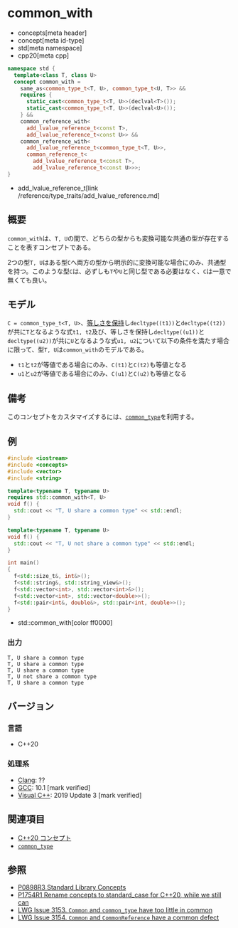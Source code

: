 # common_with
* concepts[meta header]
* concept[meta id-type]
* std[meta namespace]
* cpp20[meta cpp]

```cpp
namespace std {
  template<class T, class U>
  concept common_with =
    same_as<common_type_t<T, U>, common_type_t<U, T>> &&
    requires {
      static_cast<common_type_t<T, U>>(declval<T>());
      static_cast<common_type_t<T, U>>(declval<U>());
    } &&
    common_reference_with<
      add_lvalue_reference_t<const T>,
      add_lvalue_reference_t<const U>> &&
    common_reference_with<
      add_lvalue_reference_t<common_type_t<T, U>>,
      common_reference_t<
        add_lvalue_reference_t<const T>,
        add_lvalue_reference_t<const U>>>;
}
```
* add_lvalue_reference_t[link /reference/type_traits/add_lvalue_reference.md]

## 概要

`common_with`は、`T, U`の間で、どちらの型からも変換可能な共通の型が存在することを表すコンセプトである。

2つの型`T, U`はある型`C`へ両方の型から明示的に変換可能な場合にのみ、共通型を持つ。このような型`C`は、必ずしも`T`や`U`と同じ型である必要はなく、`C`は一意で無くても良い。

## モデル

`C = common_type_t<T, U>`、[等しさを保持](/reference/concepts.md)し`decltype((t1))`と`decltype((t2))`が共に`T`となるような式`t1, t2`及び、等しさを保持し`decltype((u1))`と`decltype((u2))`が共に`U`となるような式`u1, u2`について以下の条件を満たす場合に限って、型`T, U`は`common_with`のモデルである。

- `t1`と`t2`が等値である場合にのみ、`C(t1)`と`C(t2)`も等値となる
- `u1`と`u2`が等値である場合にのみ、`C(u1)`と`C(u2)`も等値となる

## 備考

このコンセプトをカスタマイズするには、[`common_type`](/reference/type_traits/common_type.md)を利用する。

## 例
```cpp example
#include <iostream>
#include <concepts>
#include <vector>
#include <string>

template<typename T, typename U>
requires std::common_with<T, U>
void f() {
  std::cout << "T, U share a common type" << std::endl;
}

template<typename T, typename U>
void f() {
  std::cout << "T, U not share a common type" << std::endl;
}

int main()
{
  f<std::size_t&, int&>();
  f<std::string&, std::string_view&>();
  f<std::vector<int>, std::vector<int>&>();
  f<std::vector<int>, std::vector<double>>();
  f<std::pair<int&, double&>, std::pair<int, double>>();
}
```
* std::common_with[color ff0000]

### 出力
```
T, U share a common type
T, U share a common type
T, U share a common type
T, U not share a common type
T, U share a common type
```

## バージョン
### 言語
- C++20

### 処理系
- [Clang](/implementation.md#clang): ??
- [GCC](/implementation.md#gcc): 10.1 [mark verified]
- [Visual C++](/implementation.md#visual_cpp): 2019 Update 3 [mark verified]

## 関連項目

- [C++20 コンセプト](/lang/cpp20/concepts.md)
- [`common_type`](/reference/type_traits/common_type.md)

## 参照

- [P0898R3 Standard Library Concepts](http://www.open-std.org/jtc1/sc22/wg21/docs/papers/2018/p0898r3.pdf)
- [P1754R1 Rename concepts to standard_case for C++20, while we still can](http://www.open-std.org/jtc1/sc22/wg21/docs/papers/2019/p1754r1.pdf)
- [LWG Issue 3153. `Common` and `common_type` have too little in common](https://wg21.cmeerw.net/lwg/issue3153)
- [LWG Issue 3154. `Common` and `CommonReference` have a common defect](https://wg21.cmeerw.net/lwg/issue3154)
